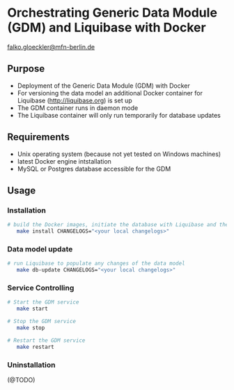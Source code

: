# Orchestrating Generic Data Module (GDM) and Liquibase with Docker
falko.gloeckler@mfn-berlin.de   
  

## Purpose
* Deployment of the Generic Data Module (GDM) with Docker
* For versioning the data model an additional Docker container for Liquibase (http://liquibase.org) is set up
* The GDM container runs in daemon mode
* The Liquibase container will only run temporarily for database updates

## Requirements
* Unix operating system (because not yet tested on Windows machines)
* latest Docker engine intstallation 
* MySQL or Postgres database accessible for the GDM

## Usage
### Installation
```sh
# build the Docker images, initiate the database with Liquibase and then start the GDM as daemon
   make install CHANGELOGS="<your local changelogs>"
```

### Data model update
```sh
# run Liquibase to populate any changes of the data model
   make db-update CHANGELOGS="<your local changelogs>"
```

### Service Controlling
```sh
# Start the GDM service 
   make start

# Stop the GDM service 
   make stop

# Restart the GDM service 
   make restart
```

### Uninstallation
(@TODO)
